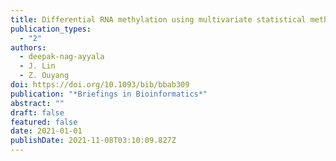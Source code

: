 ```yaml
---
title: Differential RNA methylation using multivariate statistical methods
publication_types:
  - "2"
authors:
  - deepak-nag-ayyala
  - J. Lin
  - Z. Ouyang
doi: https://doi.org/10.1093/bib/bbab309
publication: "*Briefings in Bioinformatics*"
abstract: ""
draft: false
featured: false
date: 2021-01-01
publishDate: 2021-11-08T03:10:09.827Z
---
```

